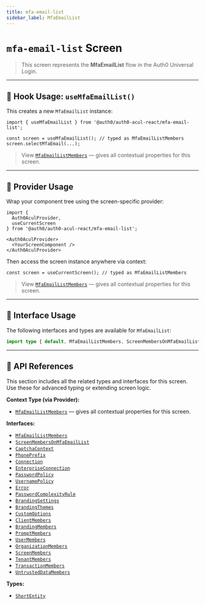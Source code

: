 ```yaml
---
title: mfa-email-list
sidebar_label: MfaEmailList
---
```


# `mfa-email-list` Screen

> This screen represents the **MfaEmailList** flow in the Auth0 Universal Login.

---

## 🔹 Hook Usage: `useMfaEmailList()`

This creates a new `MfaEmailList` instance:

```tsx
import { useMfaEmailList } from '@auth0/auth0-acul-react/mfa-email-list';

const screen = useMfaEmailList(); // typed as MfaEmailListMembers
screen.selectMfaEmail(...);
```

> View [`MfaEmailListMembers`](https://auth0.github.io/universal-login/interfaces/Classes.MfaEmailListMembers.html) — gives all contextual properties for this screen.

---

## 🔹 Provider Usage

Wrap your component tree using the screen-specific provider:

```tsx
import {
  Auth0AculProvider,
  useCurrentScreen
} from '@auth0/auth0-acul-react/mfa-email-list';

<Auth0AculProvider>
  <YourScreenComponent />
</Auth0AculProvider>
```

Then access the screen instance anywhere via context:

```tsx
const screen = useCurrentScreen(); // typed as MfaEmailListMembers
```
> View [`MfaEmailListMembers`](https://auth0.github.io/universal-login/interfaces/Classes.MfaEmailListMembers.html) — gives all contextual properties for this screen.

---

## 🔹 Interface Usage

The following interfaces and types are available for `MfaEmailList`:

```ts
import type { default, MfaEmailListMembers, ScreenMembersOnMfaEmailList, CaptchaContext, PhonePrefix, Connection, EnterpriseConnection, PasswordPolicy, UsernamePolicy, Error, PasswordComplexityRule, BrandingSettings, BrandingThemes, CustomOptions, ShortEntity, ClientMembers, BrandingMembers, PromptMembers, UserMembers, OrganizationMembers, ScreenMembers, TenantMembers, TransactionMembers, UntrustedDataMembers } from '@auth0/auth0-acul-react/mfa-email-list';
```

---

## 🔸 API References

This section includes all the related types and interfaces for this screen. Use these for advanced typing or extending screen logic.

**Context Type (via Provider):**
- [`MfaEmailListMembers`](https://auth0.github.io/universal-login/interfaces/Classes.MfaEmailListMembers.html) — gives all contextual properties for this screen.

**Interfaces:**
- [`MfaEmailListMembers`](https://auth0.github.io/universal-login/interfaces/Classes.MfaEmailListMembers.html)
- [`ScreenMembersOnMfaEmailList`](https://auth0.github.io/universal-login/interfaces/Classes.ScreenMembersOnMfaEmailList.html)
- [`CaptchaContext`](https://auth0.github.io/universal-login/interfaces/Classes.CaptchaContext.html)
- [`PhonePrefix`](https://auth0.github.io/universal-login/interfaces/Classes.PhonePrefix.html)
- [`Connection`](https://auth0.github.io/universal-login/interfaces/Classes.Connection.html)
- [`EnterpriseConnection`](https://auth0.github.io/universal-login/interfaces/Classes.EnterpriseConnection.html)
- [`PasswordPolicy`](https://auth0.github.io/universal-login/interfaces/Classes.PasswordPolicy.html)
- [`UsernamePolicy`](https://auth0.github.io/universal-login/interfaces/Classes.UsernamePolicy.html)
- [`Error`](https://auth0.github.io/universal-login/interfaces/Classes.Error.html)
- [`PasswordComplexityRule`](https://auth0.github.io/universal-login/interfaces/Classes.PasswordComplexityRule.html)
- [`BrandingSettings`](https://auth0.github.io/universal-login/interfaces/Classes.BrandingSettings.html)
- [`BrandingThemes`](https://auth0.github.io/universal-login/interfaces/Classes.BrandingThemes.html)
- [`CustomOptions`](https://auth0.github.io/universal-login/interfaces/Classes.CustomOptions.html)
- [`ClientMembers`](https://auth0.github.io/universal-login/interfaces/Classes.ClientMembers.html)
- [`BrandingMembers`](https://auth0.github.io/universal-login/interfaces/Classes.BrandingMembers.html)
- [`PromptMembers`](https://auth0.github.io/universal-login/interfaces/Classes.PromptMembers.html)
- [`UserMembers`](https://auth0.github.io/universal-login/interfaces/Classes.UserMembers.html)
- [`OrganizationMembers`](https://auth0.github.io/universal-login/interfaces/Classes.OrganizationMembers.html)
- [`ScreenMembers`](https://auth0.github.io/universal-login/interfaces/Classes.ScreenMembers.html)
- [`TenantMembers`](https://auth0.github.io/universal-login/interfaces/Classes.TenantMembers.html)
- [`TransactionMembers`](https://auth0.github.io/universal-login/interfaces/Classes.TransactionMembers.html)
- [`UntrustedDataMembers`](https://auth0.github.io/universal-login/interfaces/Classes.UntrustedDataMembers.html)


**Types:**
- [`ShortEntity`](https://auth0.github.io/universal-login/types/Classes.ShortEntity.html)
